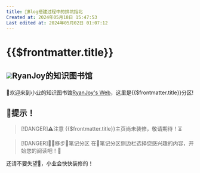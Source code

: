 ```yaml
---
title: 🚨Blog搭建过程中的排坑指北
Created at: 2024年05月18日 15:47:53
Last edited at: 2024年05月02日 01:07:12
---
```

# {{$frontmatter.title}}

 


## <p><img src="/avatar.png" class="titleAvatar" /><span >RyanJoy的知识图书馆</span></p>

👏欢迎来到小业的知识图书馆[RyanJoy's Web](https://get1024.github.io/RyanJoy-s_Web/)，这里是{{$frontmatter.title}}分区!

## 🚧提示！
>[!DANGER]⚠️注意
>{{$frontmatter.title}}主页尚未装修，敬请期待！⏳

>[!DANGER]🚶‍♂️移步📒笔记分区
>在📒笔记分区侧边栏选择您感兴趣的内容，开始您的阅读吧！📖

还请不要失望🥺，小业会快快装修的！